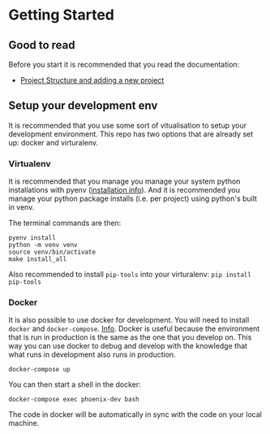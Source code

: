 # Getting Started

## Good to read
Before you start it is recommended that you read the documentation:
- [Project Structure and adding a new project](/docs/project-structure.md)

## Setup your development env
It is recommended that you use some sort of vitualisation to setup your development environment.
This repo has two options that are already set up: docker and virturalenv.

### Virtualenv
It is recommended that you manage you manage your system python installations with pyenv ([installation info](https://github.com/pyenv/pyenv#installation)).
And it is recommended you manage your python package installs (i.e. per project) using python's built in venv.

The terminal commands are then:
```
pyenv install
python -m venv venv
source venv/bin/activate
make install_all
```
Also recommended to install `pip-tools` into your virturalenv: `pip install pip-tools`

### Docker
It is also possible to use docker for development. You will need to install `docker` and `docker-compose`. [Info](https://docs.docker.com/compose/install/).
Docker is useful because the environment that is run in production is the same as the one that you develop on.
This way you can use docker to debug and develop with the knowledge that what runs in development also runs in production.
```
docker-compose up
```

You can then start a shell in the docker:
```
docker-compose exec phoenix-dev bash
```

The code in docker will be automatically in sync with the code on your local machine.
